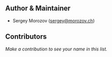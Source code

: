## Author & Maintainer
- Sergey Morozov (sergey@morozov.ch)

## Contributors
*Make a contribution to see your name in this list.*

